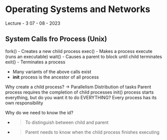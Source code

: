 # Operating Systems and Networks

Lecture - 3
07 - 08 - 2023

## System Calls fro Process (Unix)

fork() - Creates a new child process
exec() - Makes a process execute (runs an executable)
wait() - Causes a parent to block until child terminates
exit() - Terminates a process

* Many variants of the above calls exist
* **init** process is the ancestor of all process

Why create a child process?
-> Parallelism
Distribution of tasks
Parent process requires the completion of child processes
init() process starts everything, but do you want it to do EVERYTHING?
Every process has its own responsibility

Why do we need to know the id?
- > To distinguish between child and parent
- > Parent needs to know when the child process finishes executing